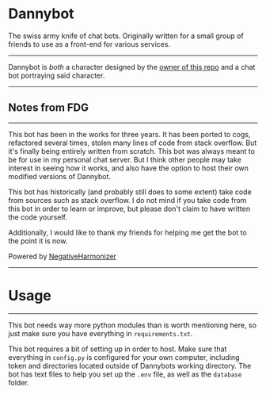 # Dannybot

The swiss army knife of chat bots. Originally written for a small group of friends to use as a front-end for various services.

---

Dannybot is *both* a character designed by the [owner of this repo](https://www.youtube.com/channel/UCvFaYPlNH5xA8u6EETrdbtg) and a chat bot portraying said character.

---
## Notes from FDG
---

This bot has been in the works for three years. It has been ported to cogs, refactored several times, stolen many lines of code from stack overflow. But it's finally being entirely written from scratch. This bot was always meant to be for use in my personal chat server. But I think other people may take interest in seeing how it works, and also have the option to host their own modified versions of Dannybot.

This bot has historically (and probably still does to some extent) take code from sources such as stack overflow. I do not mind if you take code from this bot in order to learn or improve, but please don't claim to have written the code yourself.

Additionally, I would like to thank my friends for helping me get the bot to the point it is now.

Powered by [NegativeHarmonizer](https://github.com/lukemcraig/NegativeHarmonizer)

---
# Usage
---

This bot needs way more python modules than is worth mentioning here, so just make sure you have everything in `requirements.txt`.

This bot requires a bit of setting up in order to host.
Make sure that everything in `config.py` is configured for your own computer, including token and directories located outside of Dannybots working directory.
The bot has text files to help you set up the `.env` file, as well as the `database` folder.

